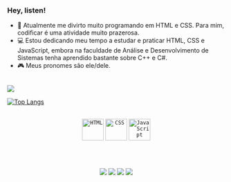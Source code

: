 ### Hey, listen!

- 📝 Atualmente me divirto muito programando em HTML e CSS. Para mim, codificar é uma atividade muito prazerosa.
- 💻 Estou dedicando meu tempo a estudar e praticar HTML, CSS e JavaScript, embora na faculdade de Análise e Desenvolvimento de Sistemas tenha aprendido bastante sobre C++ e C#.
- 🎮 Meus pronomes são ele/dele.
<br>
<div>
  <a href="https://github.com/vasijess">

<div style="display: flex; flex-direction: row;">
  <div style="flex: 1;">
    <picture>
      <source srcset="https://github-readme-stats.vercel.app/api?username=vasijess&show_icons=true&theme=vision-friendly-dark" media="(prefers-color-scheme: dark)">
      <source srcset="https://github-readme-stats.vercel.app/api?username=vasijess&show_icons=true" media="(prefers-color-scheme: vision-friendly-dark), (prefers-color-scheme: no-preference)">
      <img src="https://github-readme-stats.vercel.app/api?username=vasijess&show_icons=true" />
    </picture>
  </div>
  <div style="flex: 1;">
    <picture>
      <!-- Outra imagem/código aqui -->
    </picture>
  </div>
</div>

  [![Top Langs](https://github-readme-stats.vercel.app/api/top-langs/?username=vasijess&progress=true&layout=compact&theme=vision-friendly-dark)](https://github.com/vasijess/github-readme-stats)
  </div>
  <br>
  <div align="center">
	<code><img height="50" src="https://user-images.githubusercontent.com/25181517/192158954-f88b5814-d510-4564-b285-dff7d6400dad.png" alt="HTML" title="HTML" /></code>
	<code><img height="50" src="https://user-images.githubusercontent.com/25181517/183898674-75a4a1b1-f960-4ea9-abcb-637170a00a75.png" alt="CSS" title="CSS" /></code>
	<code><img height="50" src="https://user-images.githubusercontent.com/25181517/117447155-6a868a00-af3d-11eb-9cfe-245df15c9f3f.png" alt="JavaScript" title="JavaScript" /></code>
</div>

##
  <br>
  <div align="center">

  <a href="https://www.instagram.com/vasijess/" target="_blank"><img src="https://img.shields.io/badge/-Instagram-%23E4405F?style=for-the-badge&logo=instagram&logoColor=white" target="_blank"></a>
  <a href = "mailto:inumerasnuvens@gmail.com"><img src="https://img.shields.io/badge/-Gmail-%23333?style=for-the-badge&logo=gmail&logoColor=white" target="_blank"></a>
  <a href="https://www.linkedin.com/in/vinicius-j-77bb8b14b/" target="_blank"><img src="https://img.shields.io/badge/-LinkedIn-%230077B5?style=for-the-badge&logo=linkedin&logoColor=white" target="_blank"></a> 
  <a href="https://web.whatsapp.com/send?phone=5511986747467" target="_blank"><img src="https://img.shields.io/badge/WhatsApp-25D366?style=for-the-badge&logo=whatsapp&logoColor=white" target="_blank"></a>
</div>
  
